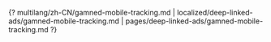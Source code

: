 {? multilang/zh-CN/gamned-mobile-tracking.md | localized/deep-linked-ads/gamned-mobile-tracking.md | pages/deep-linked-ads/gamned-mobile-tracking.md ?}
